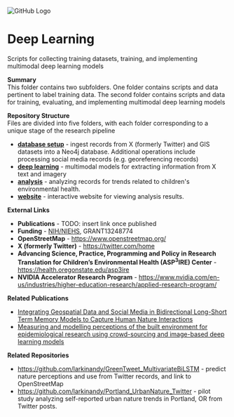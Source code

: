 ![GitHub Logo](/Images/Matching.jpg )

# Deep Learning
Scripts for collecting training datasets, training, and implementing multimodal deep learning models 

**Summary** <br>
This folder contains two subfolders.  One folder contains scripts and data pertinent to label training data.  The second folder contains scripts and data for training, evaluating, and implementing multimodal deep learning models

**Repository Structure** <br>
Files are divided into five folders, with each folder corresponding to a unique stage of the research pipeline

- **[database setup](https://github.com/larkinandy/ChildrensHealthSocialMediaASP3IRE/tree/master/database_setup)** - ingest records from X (formerly Twitter) and GIS datasets into a Neo4j database. Additional operations include processing social media records (e.g. georeferencing records) <br>
- **[deep learning](https://github.com/larkinandy/ChildrensHealthSocialMediaASP3IRE/tree/master/deep_learning)** - multimodal models for extracting information from X text and imagery <br>
- **[analysis](https://github.com/larkinandy/ChildrensHealthSocialMediaASP3IRE/tree/master/analysis)** - analyzing records for trends related to children's environmental health. <br>
- **[website](https://github.com/larkinandy/ChildrensHealthSocialMediaASP3IRE/tree/master/website)** - interactive website for viewing analysis results. <br>

**External Links**
- **Publications** - TODO: insert link once published
- **Funding** - [NIH/NIEHS](https://www.niehs.nih.gov/), GRANT13248774
- **OpenStreetMap** - https://www.openstreetmap.org/
- **X (formerly Twitter)** - https://twitter.com/home
- **Advancing Science, Practice, Programming and Policy in Research Translation for Children’s Environmental Health (ASP<sup>3</sup>IRE) Center** - https://health.oregonstate.edu/asp3ire
- **NVIDIA Accelerator Research Program** - https://www.nvidia.com/en-us/industries/higher-education-research/applied-research-program/
  
**Related Publications**
- [Integrating Geospatial Data and Social Media in Bidirectional Long-Short Term Memory Models to Capture Human Nature Interactions](https://academic.oup.com/comjnl/article/65/3/667/5893915)
- [Measuring and modelling perceptions of the built environment for epidemiological research using crowd-sourcing and image-based deep learning models](https://www.nature.com/articles/s41370-022-00489-8)

**Related Repositories**
- https://github.com/larkinandy/GreenTweet_MultivariateBiLSTM - predict nature perceptions and use from Twitter records, and link to OpenStreetMap
- https://github.com/larkinandy/Portland_UrbanNature_Twitter - pilot study analyzing self-reported urban nature trends in Portland, OR from Twitter posts.
